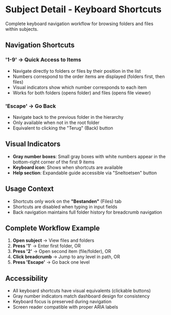 # Subject Detail - Keyboard Shortcuts

Complete keyboard navigation workflow for browsing folders and files within subjects.

## Navigation Shortcuts

### **'1-9'** → Quick Access to Items
- Navigate directly to folders or files by their position in the list
- Numbers correspond to the order items are displayed (folders first, then files)
- Visual indicators show which number corresponds to each item
- Works for both folders (opens folder) and files (opens file viewer)

### **'Escape'** → Go Back
- Navigate back to the previous folder in the hierarchy
- Only available when not in the root folder
- Equivalent to clicking the "Terug" (Back) button

## Visual Indicators

- **Gray number boxes**: Small gray boxes with white numbers appear in the bottom-right corner of the first 9 items
- **Keyboard icon**: Shows when shortcuts are available
- **Help section**: Expandable guide accessible via "Sneltoetsen" button

## Usage Context

- Shortcuts only work on the **"Bestanden"** (Files) tab
- Shortcuts are disabled when typing in input fields
- Back navigation maintains full folder history for breadcrumb navigation

## Complete Workflow Example

1. **Open subject** → View files and folders
2. **Press '1'** → Enter first folder, OR
3. **Press '2'** → Open second item (file/folder), OR
4. **Click breadcrumb** → Jump to any level in path, OR
5. **Press 'Escape'** → Go back one level

## Accessibility

- All keyboard shortcuts have visual equivalents (clickable buttons)
- Gray number indicators match dashboard design for consistency
- Keyboard focus is preserved during navigation
- Screen reader compatible with proper ARIA labels